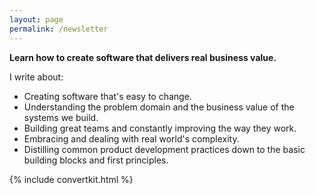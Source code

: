 ```yaml
---
layout: page
permalink: /newsletter
---
```


**Learn how to create software that delivers real business value.**

I write about:

- Creating software that's easy to change.
- Understanding the problem domain and the business value of the systems we build.
- Building great teams and constantly improving the way they work.
- Embracing and dealing with real world's complexity.
- Distilling common product development practices down to the basic building blocks and first principles.

{% include convertkit.html %}
